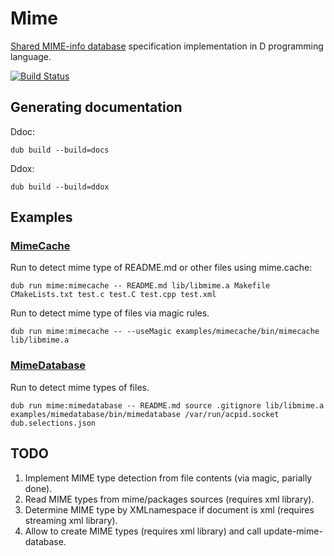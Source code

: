 # Mime

[Shared MIME-info database](http://standards.freedesktop.org/shared-mime-info-spec/shared-mime-info-spec-latest.html) specification implementation in D programming language.

[![Build Status](https://travis-ci.org/MyLittleRobo/mime.svg?branch=master)](https://travis-ci.org/MyLittleRobo/mime)

## Generating documentation

Ddoc:

    dub build --build=docs
    
Ddox:

    dub build --build=ddox

## Examples

### [MimeCache](examples/mimecache/source/app.d)

Run to detect mime type of README.md or other files using mime.cache:

    dub run mime:mimecache -- README.md lib/libmime.a Makefile CMakeLists.txt test.c test.C test.cpp test.xml

Run to detect mime type of files via magic rules.
    
    dub run mime:mimecache -- --useMagic examples/mimecache/bin/mimecache lib/libmime.a

    
### [MimeDatabase](examples/mimedatabase/source/app.d)

Run to detect mime types of files.

    dub run mime:mimedatabase -- README.md source .gitignore lib/libmime.a examples/mimedatabase/bin/mimedatabase /var/run/acpid.socket dub.selections.json
    
## TODO

1. Implement MIME type detection from file contents (via magic, parially done).
2. Read MIME types from mime/packages sources (requires xml library).
3. Determine MIME type by XMLnamespace if document is xml (requires streaming xml library).
4. Allow to create MIME types (requires xml library) and call update-mime-database.
